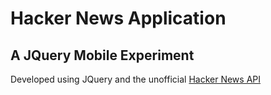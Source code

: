 # Hacker News Application
## A JQuery Mobile Experiment

Developed using JQuery and the unofficial [Hacker News API](http://api.ihackernews.com/)